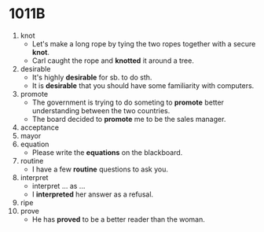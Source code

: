 # 1011B

1. knot
   - Let's make a long rope by tying the two ropes together with a secure **knot**. 
   - Carl caught the rope and **knotted** it around a tree.
2. desirable
   - It's highly **desirable** for sb. to do sth.
   - It is **desirable** that you should have some familiarity with computers.
3. promote
   - The government is trying to do someting to **promote** better understanding between the two countries.
   - The board decided to **promote** me to be the sales manager.
4. acceptance
5. mayor
6. equation
   - Please write the **equations** on the blackboard.
7. routine
   - I have a few **routine** questions to ask you.
8. interpret
   - interpret ... as ...
   - I **interpreted** her answer as a refusal.
9. ripe
10. prove
    - He has **proved** to be a better reader than the woman.
